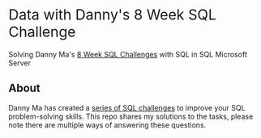 <h1 style="font-weight:normal">
  Data with Danny's 8 Week SQL Challenge
</h1>

Solving Danny Ma's [8 Week SQL Challenges](https://8weeksqlchallenge.com/) with SQL in SQL Microsoft Server

## About 

Danny Ma has created a [series of SQL challenges](https://8weeksqlchallenge.com/) to improve your SQL problem-solving skills. This repo shares my solutions to the tasks, please note there are multiple ways of answering these questions. 


<!--
Quick Link 
-->

[LinkedIn]:https://www.linkedin.com/in/will-sutton-14711627/
[GitHub]:https://github.com/nonhlanhlaluphade



<!-- ## :white_check_mark: Solutions

| Challenge   | SQL Script | Walkthrough | Blog Post | Skills Tested |
| ----------- | ----------- | ----------- | ----------- | ----------- |
| [Case Study 1 - Danny's Diner](https://8weeksqlchallenge.com/case-study-1/)      |  [SQL :snowflake:](https://github.com/wjsutton/data_with_danny_8_week_sql_challenge/blob/main/Case%20Study%201%20-%20Dannys%20Diner/week1_solutions.sql) | [YouTube :tv:](https://youtu.be/2fCPTlYiX4s) | [3 Tips for Week 1 :book:](https://www.linkedin.com/pulse/3-sql-tips-from-danny-mas-8-week-challenge-part-1-will-sutton/) | Ranking, Common Table Expressions (CTEs), Case Statements, Dates and Scalar functions|
| [Case Study 2a - Pizza Runner](https://8weeksqlchallenge.com/case-study-2/)      |  [SQL :snowflake:](https://github.com/wjsutton/data_with_danny_8_week_sql_challenge/blob/main/Case%20Study%202%20-%20Pizza%20Runner/week2a_solutions.sql) | [YouTube :tv:](https://youtu.be/AZEWpXmgiHs) | [3 Tips for Week 2a :book:](https://www.linkedin.com/pulse/3-sql-tips-from-danny-mas-8-week-challenge-week-2-section-will-sutton/) | Searching Text, Case Statements, NULLs, Datetime and Scalar functions |
| [Case Study 2b - Pizza Runner](https://8weeksqlchallenge.com/case-study-2/)      |  [SQL :snowflake:](https://github.com/wjsutton/data_with_danny_8_week_sql_challenge/blob/main/Case%20Study%202%20-%20Pizza%20Runner/week2b_solutions.sql) | [YouTube :tv:](https://www.youtube.com/watch?v=klUBh_HO9zk) | [3 Tips for Week 2b :book:](https://www.linkedin.com/pulse/3-sql-tips-from-danny-mas-8-week-challenge-week-2-section-will-sutton-1e/) | Datetime formatting, NULLs, Type conversions, Text manipulation |
| [Case Study 2c - Pizza Runner](https://8weeksqlchallenge.com/case-study-2/)      |  [SQL :snowflake:](https://github.com/wjsutton/data_with_danny_8_week_sql_challenge/blob/main/Case%20Study%202%20-%20Pizza%20Runner/week2c_solutions.sql) | [YouTube :tv:](https://youtu.be/mkgzj96DL-8) |  | Commma Seperated Strings, Aggregration, Unions, NULLs, CTEs, Type Conversions |
| [Case Study 3 a&b - Foodie Fi](https://8weeksqlchallenge.com/case-study-3/)      |  [SQL :snowflake:](https://github.com/wjsutton/data_with_danny_8_week_sql_challenge/blob/main/Case%20Study%203%20-%20Foodie%20Fi/week3ab_solutions.sql) | [YouTube :tv:](https://youtu.be/lSv59j4q7x0) |  | CTEs, Row Number, Date Functions |
| [Case Study 4a - Data Bank](https://8weeksqlchallenge.com/case-study-4/)      |  [SQL :snowflake:](https://github.com/wjsutton/data_with_danny_8_week_sql_challenge/blob/main/Case%20Study%204%20-%20Data%20Bank/week4a_solutions.sql) | [YouTube :tv:](https://youtu.be/iOAW901naDE) |  | Calculating stats, Median and Percentile |
| [Case Study 4b - Data Bank](https://8weeksqlchallenge.com/case-study-4/)      |  [SQL :snowflake:](https://github.com/wjsutton/data_with_danny_8_week_sql_challenge/blob/main/Case%20Study%204%20-%20Data%20Bank/week4b_solutions.sql) | [YouTube :tv:](https://youtu.be/hZNKRPcMMXk?si=iGPsCeh0wOmRbpye) |  | End of month calculations, Running sums and conditional aggregations | -->
